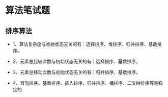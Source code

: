 # 算法笔试题

## 排序算法

- 1、算法复杂度与初始状态无关的有：选择排序、堆排序、归并排序、基数排序。

- 2、元素总比较次数与初始状态无关的有：选择排序、基数排序。

- 3、元素总移动次数与初始状态无关的有：归并排序、基数排序。

- 4、冒泡排序、基数排序、插入排序、归并排序、桶排序、二叉树排序等是稳定的
